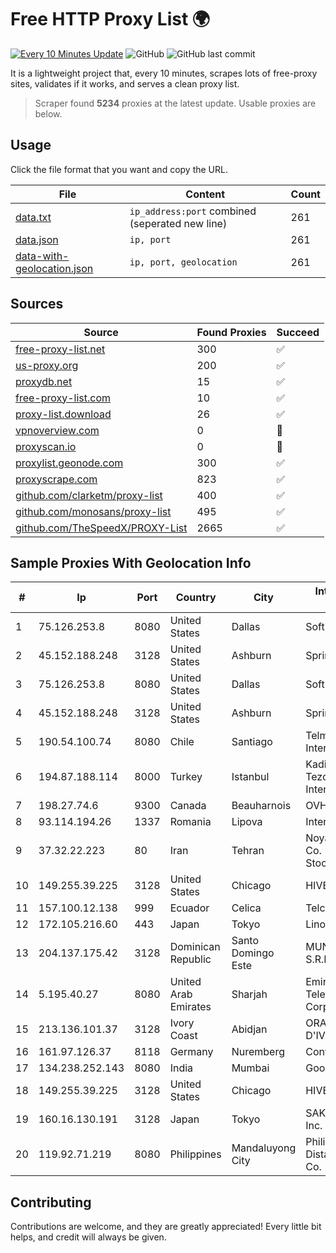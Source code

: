 
# Free HTTP Proxy List 🌍

[![Every 10 Minutes Update](https://github.com/mertguvencli/http-proxy-list/actions/workflows/main.yml/badge.svg?branch=main)](https://github.com/mertguvencli/http-proxy-list/actions/workflows/main.yml)
![GitHub](https://img.shields.io/github/license/mertguvencli/http-proxy-list)
![GitHub last commit](https://img.shields.io/github/last-commit/mertguvencli/http-proxy-list)

It is a lightweight project that, every 10 minutes, scrapes lots of free-proxy sites, validates if it works, and serves a clean proxy list.


> Scraper found **5234** proxies at the latest update. Usable proxies are below.

## Usage

Click the file format that you want and copy the URL.


|File|Content|Count|
|----|-------|-----|
|[data.txt](https://raw.githubusercontent.com/mertguvencli/http-proxy-list/main/proxy-list/data.txt)|`ip_address:port` combined (seperated new line)|261|
|[data.json](https://raw.githubusercontent.com/mertguvencli/http-proxy-list/main/proxy-list/data.json)|`ip, port`|261|
|[data-with-geolocation.json](https://raw.githubusercontent.com/mertguvencli/http-proxy-list/main/proxy-list/data-with-geolocation.json)|`ip, port, geolocation`|261|

## Sources

|Source|Found Proxies|Succeed|
|------|-------------|-------|
|[free-proxy-list.net](https://free-proxy-list.net)|300|✅|
|[us-proxy.org](https://www.us-proxy.org)|200|✅|
|[proxydb.net](http://proxydb.net)|15|✅|
|[free-proxy-list.com](https://free-proxy-list.com/?page=&port=&type%5B%5D=http&type%5B%5D=https&up_time=0&search=Search)|10|✅|
|[proxy-list.download](https://www.proxy-list.download/HTTP)|26|✅|
|[vpnoverview.com](https://vpnoverview.com/privacy/anonymous-browsing/free-proxy-servers)|0|🚫|
|[proxyscan.io](https://www.proxyscan.io)|0|🚫|
|[proxylist.geonode.com](https://proxylist.geonode.com/api/proxy-list?limit=300&page=1&sort_by=lastChecked&sort_type=desc&protocols=http,https)|300|✅|
|[proxyscrape.com](https://api.proxyscrape.com/v2/?request=displayproxies&protocol=http&timeout=10000&country=all&ssl=all&anonymity=all)|823|✅|
|[github.com/clarketm/proxy-list](https://raw.githubusercontent.com/clarketm/proxy-list/master/proxy-list-raw.txt)|400|✅|
|[github.com/monosans/proxy-list](https://raw.githubusercontent.com/monosans/proxy-list/main/proxies/http.txt)|495|✅|
|[github.com/TheSpeedX/PROXY-List](https://raw.githubusercontent.com/TheSpeedX/PROXY-List/master/http.txt)|2665|✅|


## Sample Proxies With Geolocation Info

|#|Ip|Port|Country|City|Internet Service Provider|
|-|--|----|-------|----|-------------------------|
|1|75.126.253.8|8080|United States|Dallas|SoftLayer|
|2|45.152.188.248|3128|United States|Ashburn|Sprint|
|3|75.126.253.8|8080|United States|Dallas|SoftLayer|
|4|45.152.188.248|3128|United States|Ashburn|Sprint|
|5|190.54.100.74|8080|Chile|Santiago|Telmex Chile Internet S.A.|
|6|194.87.188.114|8000|Turkey|Istanbul|Kadir Huseyin Tezcan Nosspeed Internet Teknolojileri|
|7|198.27.74.6|9300|Canada|Beauharnois|OVH SAS|
|8|93.114.194.26|1337|Romania|Lipova|Interkvm Host SRL|
|9|37.32.22.223|80|Iran|Tehran|Noyan Abr Arvan Co. ( Private Joint Stock)|
|10|149.255.39.225|3128|United States|Chicago|HIVELOCITY, Inc.|
|11|157.100.12.138|999|Ecuador|Celica|Telconet S.A|
|12|172.105.216.60|443|Japan|Tokyo|Linode, LLC|
|13|204.137.175.42|3128|Dominican Republic|Santo Domingo Este|MUNDO1TELECOM, S.R.L.|
|14|5.195.40.27|8080|United Arab Emirates|Sharjah|Emirates Telecommunications Corporation|
|15|213.136.101.37|3128|Ivory Coast|Abidjan|ORANGE COTE D'IVOIRE|
|16|161.97.126.37|8118|Germany|Nuremberg|Contabo GmbH|
|17|134.238.252.143|8080|India|Mumbai|Google LLC|
|18|149.255.39.225|3128|United States|Chicago|HIVELOCITY, Inc.|
|19|160.16.130.191|3128|Japan|Tokyo|SAKURA Internet Inc.|
|20|119.92.71.219|8080|Philippines|Mandaluyong City|Philippine Long Distance Telephone Co.|



## Contributing

Contributions are welcome, and they are greatly appreciated! Every
little bit helps, and credit will always be given.

